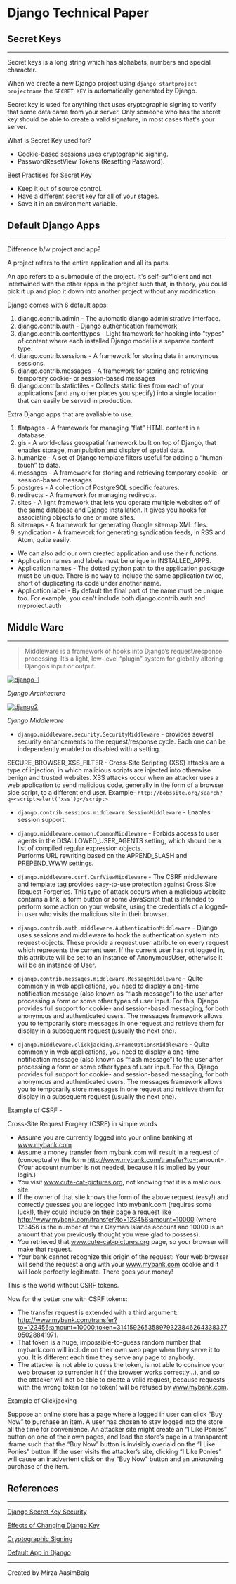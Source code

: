 # Django Technical Paper

## Secret Keys

---

Secret keys is a long string which has alphabets, numbers and special character.
<br />

When we create a new Django project using `django startproject projectname` the `SECRET KEY` is automatically generated by Django.
<br />

Secret key is used for anything that uses cryptographic signing to verify that some data came from your server. Only someone who has the secret key should be able to create a valid signature, in most cases that's your server.

What is Secret Key used for?

- Cookie-based sessions uses cryptographic signing.
- PasswordResetView Tokens (Resetting Password).

Best Practises for Secret Key

- Keep it out of source control.
- Have a different secret key for all of your stages.
- Save it in an environment variable.

## Default Django Apps

---

Difference b/w project and app? <br/>

A project refers to the entire application and all its parts.

An app refers to a submodule of the project. It's self-sufficient and not intertwined with the other apps in the project such that, in theory, you could pick it up and plop it down into another project without any modification.

Django comes with 6 default apps:

1. django.contrib.admin - The automatic django administrative interface.
2. django.contrib.auth - Django authentication framework
3. django.contrib.contenttypes - Light framework for hooking into "types" of content where each installed Django model is a separate content type.
4. django.contrib.sessions - A framework for storing data in anonymous sessions.
5. django.contrib.messages - A framework for storing and retrieving temporary cookie- or session-based messages
6. django.contrib.staticfiles - Collects static files from each of your applications (and any other places you specify) into a single location that can easily be served in production.

Extra Django apps that are avaliable to use.

1. flatpages - A framework for managing “flat” HTML content in a database.
2. gis - A world-class geospatial framework built on top of Django, that enables storage, manipulation and display of spatial data.
3. humanize - A set of Django template filters useful for adding a “human touch” to data.
4. messages - A framework for storing and retrieving temporary cookie- or session-based messages
5. postgres - A collection of PostgreSQL specific features.
6. redirects - A framework for managing redirects.
7. sites - A light framework that lets you operate multiple websites off of the same database and Django installation. It gives you hooks for associating objects to one or more sites.
8. sitemaps - A framework for generating Google sitemap XML files.
9. syndication - A framework for generating syndication feeds, in RSS and Atom, quite easily.

- We can also add our own created application and use their functions.
- Application names and labels must be unique in INSTALLED_APPS.
- Application names - The dotted python path to the application package must be unique. There is no way to include the same application twice, short of duplicating its code under another name.
- Application label - By default the final part of the name must be unique too. For example, you can't include both django.contrib.auth and myproject.auth

## Middle Ware

---

> Middleware is a framework of hooks into Django’s request/response processing. It’s a light, low-level “plugin” system for globally altering Django’s input or output.

<a href="https://ibb.co/vc59fmm"><img src="https://i.ibb.co/51DZCvv/django-1.png" alt="django-1" border="0"></a>

_Django Architecture_

<a href="https://ibb.co/jgQFkzn"><img src="https://i.ibb.co/QrTGvky/django2.png" alt="django2" border="0"></a>

_Django Middleware_

- `django.middleware.security.SecurityMiddleware` - provides several security enhancements to the request/response cycle. Each one can be independently enabled or disabled with a setting.

SECURE_BROWSER_XSS_FILTER - Cross-Site Scripting (XSS) attacks are a type of injection, in which malicious scripts are injected into otherwise benign and trusted websites. XSS attacks occur when an attacker uses a web application to send malicious code, generally in the form of a browser side script, to a different end user.
Example- `http://bobssite.org/search?q=<script>alert('xss');</script>`

- `django.contrib.sessions.middleware.SessionMiddleware` - Enables session support.
- `django.middleware.common.CommonMiddleware` - Forbids access to user agents in the DISALLOWED_USER_AGENTS setting, which should be a list of compiled regular expression objects. <br/>
  Performs URL rewriting based on the APPEND_SLASH and PREPEND_WWW settings.
- `django.middleware.csrf.CsrfViewMiddleware` - The CSRF middleware and template tag provides easy-to-use protection against Cross Site Request Forgeries. This type of attack occurs when a malicious website contains a link, a form button or some JavaScript that is intended to perform some action on your website, using the credentials of a logged-in user who visits the malicious site in their browser.
- `django.contrib.auth.middleware.AuthenticationMiddleware` - Django uses sessions and middleware to hook the authentication system into request objects.
  These provide a request.user attribute on every request which represents the current user. If the current user has not logged in, this attribute will be set to an instance of AnonymousUser, otherwise it will be an instance of User.

- `django.contrib.messages.middleware.MessageMiddleware` - Quite commonly in web applications, you need to display a one-time notification message (also known as “flash message”) to the user after processing a form or some other types of user input. For this, Django provides full support for cookie- and session-based messaging, for both anonymous and authenticated users. The messages framework allows you to temporarily store messages in one request and retrieve them for display in a subsequent request (usually the next one).

- `django.middleware.clickjacking.XFrameOptionsMiddleware` - Quite commonly in web applications, you need to display a one-time notification message (also known as “flash message”) to the user after processing a form or some other types of user input. For this, Django provides full support for cookie- and session-based messaging, for both anonymous and authenticated users. The messages framework allows you to temporarily store messages in one request and retrieve them for display in a subsequent request (usually the next one).

Example of CSRF -

Cross-Site Request Forgery (CSRF) in simple words

- Assume you are currently logged into your online banking at www.mybank.com
- Assume a money transfer from mybank.com will result in a request of (conceptually) the form http://www.mybank.com/transfer?to=<SomeAccountnumber>;amount=<SomeAmount>. (Your account number is not needed, because it is implied by your login.)
- You visit www.cute-cat-pictures.org, not knowing that it is a malicious site.
- If the owner of that site knows the form of the above request (easy!) and correctly guesses you are logged into mybank.com (requires some luck!), they could include on their page a request like http://www.mybank.com/transfer?to=123456;amount=10000 (where 123456 is the number of their Cayman Islands account and 10000 is an amount that you previously thought you were glad to possess).
- You retrieved that www.cute-cat-pictures.org page, so your browser will make that request.
- Your bank cannot recognize this origin of the request: Your web browser will send the request along with your www.mybank.com cookie and it will look perfectly legitimate. There goes your money!

This is the world without CSRF tokens.

Now for the better one with CSRF tokens:

- The transfer request is extended with a third argument: http://www.mybank.com/transfer?to=123456;amount=10000;token=31415926535897932384626433832795028841971.
- That token is a huge, impossible-to-guess random number that mybank.com will include on their own web page when they serve it to you. It is different each time they serve any page to anybody.
- The attacker is not able to guess the token, is not able to convince your web browser to surrender it (if the browser works correctly...), and so the attacker will not be able to create a valid request, because requests with the wrong token (or no token) will be refused by www.mybank.com.

Example of Clickjacking

Suppose an online store has a page where a logged in user can click “Buy Now” to purchase an item. A user has chosen to stay logged into the store all the time for convenience. An attacker site might create an “I Like Ponies” button on one of their own pages, and load the store’s page in a transparent iframe such that the “Buy Now” button is invisibly overlaid on the “I Like Ponies” button. If the user visits the attacker’s site, clicking “I Like Ponies” will cause an inadvertent click on the “Buy Now” button and an unknowing purchase of the item.

## References

---

[Django Secret Key Security](https://security.stackexchange.com/questions/61909/django-secret-key-security-how-are-methods-more-secure)

[Effects of Changing Django Key](https://stackoverflow.com/questions/15170637/effects-of-changing-djangos-secret-key/15383766#15383766)

[Cryptographic Signing](https://docs.djangoproject.com/en/2.2/topics/signing/)

[Default App in Django](https://docs.djangoproject.com/en/2.2/ref/contrib/)

---

Created by Mirza AasimBaig
